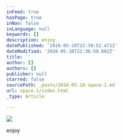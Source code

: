 ```yaml
---
inFeed: true
hasPage: true
inNav: false
inLanguage: null
keywords: []
description: enjoy
datePublished: '2016-05-18T22:39:52.471Z'
dateModified: '2016-05-18T22:36:50.602Z'
title: ''
author: []
authors: []
publisher: null
starred: false
sourcePath: _posts/2016-05-18-space-1.md
url: space-1/index.html
_type: Article

---
```

![](https://the-grid-user-content.s3-us-west-2.amazonaws.com/e44250db-4bab-4f34-bc2b-f73856a5d855.jpg)

enjoy